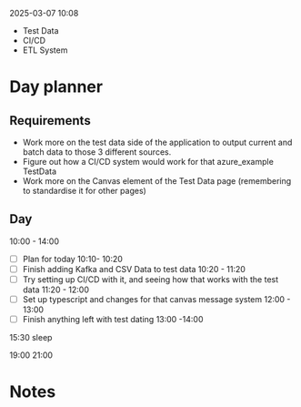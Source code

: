 2025-03-07 10:08
- Test Data
- CI/CD
- ETL System

# Day planner

## Requirements

- Work more on the test data side of the application to output current and batch data to those 3 different sources.
- Figure out how a CI/CD system would work for that azure_example TestData
- Work more on the Canvas element of the Test Data page (remembering to standardise it for other pages)


## Day


10:00 - 14:00

- [ ] Plan for today 10:10- 10:20
- [ ] Finish adding Kafka and CSV Data to test data 10:20 - 11:20
- [ ] Try setting up CI/CD with it, and seeing how that works with the test data 11:20 - 12:00
- [ ] Set up typescript and changes for that canvas message system 12:00 - 13:00
- [ ] Finish anything left with test dating 13:00 -14:00

15:30 sleep

19:00 21:00


# Notes
